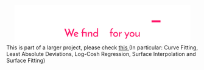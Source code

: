 <div align='center'>
     <a href=https://github.com/abdullahalshawafi/Mathemati_'>
<img src="/Logo For Dark.png" title="You need the dark theme. Now." height="100" >
     </a>
     </div>
This is part of a larger project, please check <a href='https://github.com/abdullahalshawafi/Mathemati_'> this </a> (In particular: Curve Fitting, Least Absolute Deviations, Log-Cosh Regression, Surface Interpolation and Surface Fitting)
